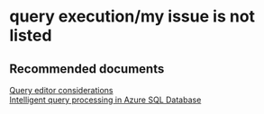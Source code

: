 <properties
	pageTitle="query execution/my issue is not listed"
	description="query execution/my issue is not listed"
	service="microsoft.sql"
	resource="servers"
	authors="emlisa"
	displayOrder=""
	selfHelpType="generic"
	supportTopicIds="32045130"
	productPesIds="13491"
	cloudEnvironments="public"
/>

# query execution/my issue is not listed

## **Recommended documents**

[Query editor considerations](https://docs.microsoft.com/en-us/azure/sql-database/sql-database-connect-query-portal#query-editor-considerations/)<br>
[Intelligent query processing in Azure SQL Database](https://docs.microsoft.com/en-us/sql/relational-databases/performance/intelligent-query-processing?toc=%2Fazure%2Fsql-database%2Ftoc.json&view=sql-server-2017/)